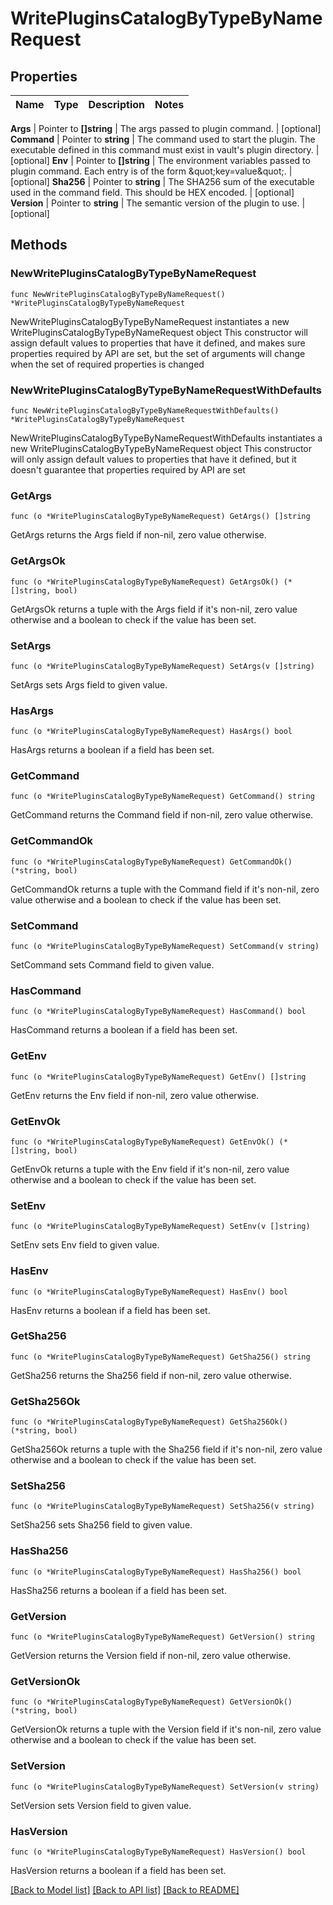 # WritePluginsCatalogByTypeByNameRequest


## Properties

Name | Type | Description | Notes
------------ | ------------- | ------------- | -------------


**Args** | Pointer to **[]string** | The args passed to plugin command. | [optional] 
**Command** | Pointer to **string** | The command used to start the plugin. The executable defined in this command must exist in vault&#x27;s plugin directory. | [optional] 
**Env** | Pointer to **[]string** | The environment variables passed to plugin command. Each entry is of the form \&quot;key&#x3D;value\&quot;. | [optional] 
**Sha256** | Pointer to **string** | The SHA256 sum of the executable used in the command field. This should be HEX encoded. | [optional] 
**Version** | Pointer to **string** | The semantic version of the plugin to use. | [optional] 



## Methods


### NewWritePluginsCatalogByTypeByNameRequest

`func NewWritePluginsCatalogByTypeByNameRequest() *WritePluginsCatalogByTypeByNameRequest`

NewWritePluginsCatalogByTypeByNameRequest instantiates a new WritePluginsCatalogByTypeByNameRequest object
This constructor will assign default values to properties that have it defined,
and makes sure properties required by API are set, but the set of arguments
will change when the set of required properties is changed

### NewWritePluginsCatalogByTypeByNameRequestWithDefaults

`func NewWritePluginsCatalogByTypeByNameRequestWithDefaults() *WritePluginsCatalogByTypeByNameRequest`

NewWritePluginsCatalogByTypeByNameRequestWithDefaults instantiates a new WritePluginsCatalogByTypeByNameRequest object
This constructor will only assign default values to properties that have it defined,
but it doesn't guarantee that properties required by API are set


### GetArgs

`func (o *WritePluginsCatalogByTypeByNameRequest) GetArgs() []string`

GetArgs returns the Args field if non-nil, zero value otherwise.

### GetArgsOk

`func (o *WritePluginsCatalogByTypeByNameRequest) GetArgsOk() (*[]string, bool)`

GetArgsOk returns a tuple with the Args field if it's non-nil, zero value otherwise
and a boolean to check if the value has been set.

### SetArgs

`func (o *WritePluginsCatalogByTypeByNameRequest) SetArgs(v []string)`

SetArgs sets Args field to given value.


### HasArgs

`func (o *WritePluginsCatalogByTypeByNameRequest) HasArgs() bool`

HasArgs returns a boolean if a field has been set.




### GetCommand

`func (o *WritePluginsCatalogByTypeByNameRequest) GetCommand() string`

GetCommand returns the Command field if non-nil, zero value otherwise.

### GetCommandOk

`func (o *WritePluginsCatalogByTypeByNameRequest) GetCommandOk() (*string, bool)`

GetCommandOk returns a tuple with the Command field if it's non-nil, zero value otherwise
and a boolean to check if the value has been set.

### SetCommand

`func (o *WritePluginsCatalogByTypeByNameRequest) SetCommand(v string)`

SetCommand sets Command field to given value.


### HasCommand

`func (o *WritePluginsCatalogByTypeByNameRequest) HasCommand() bool`

HasCommand returns a boolean if a field has been set.




### GetEnv

`func (o *WritePluginsCatalogByTypeByNameRequest) GetEnv() []string`

GetEnv returns the Env field if non-nil, zero value otherwise.

### GetEnvOk

`func (o *WritePluginsCatalogByTypeByNameRequest) GetEnvOk() (*[]string, bool)`

GetEnvOk returns a tuple with the Env field if it's non-nil, zero value otherwise
and a boolean to check if the value has been set.

### SetEnv

`func (o *WritePluginsCatalogByTypeByNameRequest) SetEnv(v []string)`

SetEnv sets Env field to given value.


### HasEnv

`func (o *WritePluginsCatalogByTypeByNameRequest) HasEnv() bool`

HasEnv returns a boolean if a field has been set.




### GetSha256

`func (o *WritePluginsCatalogByTypeByNameRequest) GetSha256() string`

GetSha256 returns the Sha256 field if non-nil, zero value otherwise.

### GetSha256Ok

`func (o *WritePluginsCatalogByTypeByNameRequest) GetSha256Ok() (*string, bool)`

GetSha256Ok returns a tuple with the Sha256 field if it's non-nil, zero value otherwise
and a boolean to check if the value has been set.

### SetSha256

`func (o *WritePluginsCatalogByTypeByNameRequest) SetSha256(v string)`

SetSha256 sets Sha256 field to given value.


### HasSha256

`func (o *WritePluginsCatalogByTypeByNameRequest) HasSha256() bool`

HasSha256 returns a boolean if a field has been set.




### GetVersion

`func (o *WritePluginsCatalogByTypeByNameRequest) GetVersion() string`

GetVersion returns the Version field if non-nil, zero value otherwise.

### GetVersionOk

`func (o *WritePluginsCatalogByTypeByNameRequest) GetVersionOk() (*string, bool)`

GetVersionOk returns a tuple with the Version field if it's non-nil, zero value otherwise
and a boolean to check if the value has been set.

### SetVersion

`func (o *WritePluginsCatalogByTypeByNameRequest) SetVersion(v string)`

SetVersion sets Version field to given value.


### HasVersion

`func (o *WritePluginsCatalogByTypeByNameRequest) HasVersion() bool`

HasVersion returns a boolean if a field has been set.









[[Back to Model list]](../README.md#documentation-for-models) [[Back to API list]](../README.md#documentation-for-api-endpoints) [[Back to README]](../README.md)


